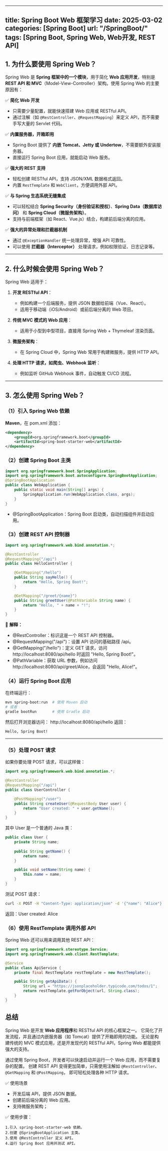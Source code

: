 
---
title: Spring Boot Web 框架学习
date: 2025-03-02
categories: [Spring Boot]
url: "/SpringBoot/"
tags: [Spring Boot, Spring Web, Web开发, REST API]
---

## 1. 为什么要使用 Spring Web？
Spring Web 是 **Spring 框架中的一个模块**，用于简化 **Web 应用开发**，特别是 **REST API 和 MVC**（Model-View-Controller）架构。使用 Spring Web 的主要原因有：
<!--more-->
✅ **简化 Web 开发**  
- 只需要少量配置，就能快速搭建 Web 应用或 RESTful API。
- 通过注解（如 `@RestController`、`@RequestMapping`）来定义 API，而不需要手写大量的 Servlet 代码。

✅ **内置服务器，开箱即用**  
- Spring Boot 提供了 **内嵌 Tomcat、Jetty 或 Undertow**，不需要额外安装服务器。
- 直接运行 Spring Boot 应用，就能启动 Web 服务。

✅ **强大的 REST 支持**  
- 轻松创建 RESTful API，支持 JSON/XML 数据格式返回。
- 内置 `RestTemplate` 和 `WebClient`，方便调用外部 API。

✅ **与 Spring 生态系统无缝集成**  
- 可以轻松结合 **Spring Security（身份验证和授权）**、**Spring Data（数据库访问）** 和 **Spring Cloud（微服务架构）**。
- 支持与前端框架（如 React、Vue.js）结合，构建前后端分离的应用。

✅ **强大的异常处理和拦截器机制**  
- 通过 `@ExceptionHandler` 统一处理异常，增强 API 可靠性。
- 可以使用 **拦截器（Interceptor）** 处理请求，例如权限验证、日志记录等。

---

## 2. 什么时候会使用 Spring Web？
Spring Web 适用于：
1. **开发 RESTful API**：  
   - 例如构建一个后端服务，提供 JSON 数据给前端（Vue、React）。
   - 适用于移动端（iOS/Android）或前后端分离的 Web 项目。

2. **传统 MVC 模式的 Web 应用**：  
   - 适用于小型到中型项目，直接用 Spring Web + Thymeleaf 渲染页面。

3. **微服务架构**：  
   - 在 Spring Cloud 中，Spring Web 常用于构建微服务，提供 HTTP API。

4. **处理 HTTP 请求，如爬虫、Webhook 监听**：
   - 例如监听 GitHub Webhook 事件，自动触发 CI/CD 流程。

---

## 3. 怎么使用 Spring Web？

### （1）引入 Spring Web 依赖
**Maven**，在 pom.xml 添加：
```xml
<dependency>
    <groupId>org.springframework.boot</groupId>
    <artifactId>spring-boot-starter-web</artifactId>
</dependency>
```
### （2）创建 Spring Boot 主类

```java
import org.springframework.boot.SpringApplication;
import org.springframework.boot.autoconfigure.SpringBootApplication;
@SpringBootApplication
public class WebApplication {
    public static void main(String[] args) {
        SpringApplication.run(WebApplication.class, args);
    }
}
```
- @SpringBootApplication：Spring Boot 启动类，自动扫描组件并启动应用。

### （3）创建 REST API 控制器
```java
import org.springframework.web.bind.annotation.*;

@RestController
@RequestMapping("/api")
public class HelloController {

    @GetMapping("/hello")
    public String sayHello() {
        return "Hello, Spring Boot!";
    }

    @GetMapping("/greet/{name}")
    public String greetUser(@PathVariable String name) {
        return "Hello, " + name + "!";
    }
}
```
📌 **解释：**
- 	@RestController：标识这是一个 REST API 控制器。
-	@RequestMapping("/api")：设置 API 访问的基础路径 /api。
-	@GetMapping("/hello")：定义 GET 请求，访问 http://localhost:8080/api/hello 时返回 "Hello, Spring Boot!"。
-	@PathVariable：获取 URL 参数，例如访问 http://localhost:8080/api/greet/Alice，会返回 "Hello, Alice!"。
### （4）运行 Spring Boot 应用
在终端运行：
```bash
mvn spring-boot:run  # 使用 Maven 启动
# 或者
gradle bootRun       # 使用 Gradle 启动
```
然后打开浏览器访问：
http://localhost:8080/api/hello
返回：
```bash
Hello, Spring Boot!
```

--- 

### （5）处理 POST 请求
如果你要处理 POST 请求，可以这样做：
```java
import org.springframework.web.bind.annotation.*;

@RestController
@RequestMapping("/api")
public class UserController {

    @PostMapping("/user")
    public String createUser(@RequestBody User user) {
        return "User created: " + user.getName();
    }
}
```
其中 User 是一个普通的 Java 类：
```java
public class User {
    private String name;
    
    public String getName() {
        return name;
    }

    public void setName(String name) {
        this.name = name;
    }
}
```
测试 POST 请求：
```bash
curl -X POST -H "Content-Type: application/json" -d '{"name": "Alice"}' http://localhost:8080/api/user
```
返回：User created: Alice

### （6）使用 RestTemplate 调用外部 API
Spring Web 还可以用来调用其他 REST API：
```java
import org.springframework.stereotype.Service;
import org.springframework.web.client.RestTemplate;

@Service
public class ApiService {
    private final RestTemplate restTemplate = new RestTemplate();

    public String getApiData() {
        String url = "https://jsonplaceholder.typicode.com/todos/1";
        return restTemplate.getForObject(url, String.class);
    }
}
```
## 总结

Spring Web 是开发 **Web 应用程序**和 RESTful API 的核心框架之一。
它简化了开发流程，并且通过内嵌服务器（如 Tomcat）提供了开箱即用的功能。
无论是构建传统的 MVC 模式应用，还是开发现代的 RESTful API，Spring Web 都能提供强大的支持。

通过使用 Spring Boot，开发者可以快速启动并运行一个 Web 应用，而不需要复杂的配置。
创建 REST API 变得更加简单，只需使用注解如 `@RestController`、`@GetMapping` 和 `@PostMapping`，
即可轻松处理各种 HTTP 请求。

✅ 使用场景
- 开发后端 API，提供 JSON 数据。
- 创建前后端分离的 Web 应用。
- 支持微服务架构；

✅ 使用步骤：

	1.引入 spring-boot-starter-web 依赖。
	2.创建 @SpringBootApplication 主类。
	3.使用 @RestController 定义 API。
	4.运行 Spring Boot 应用并测试 API。

